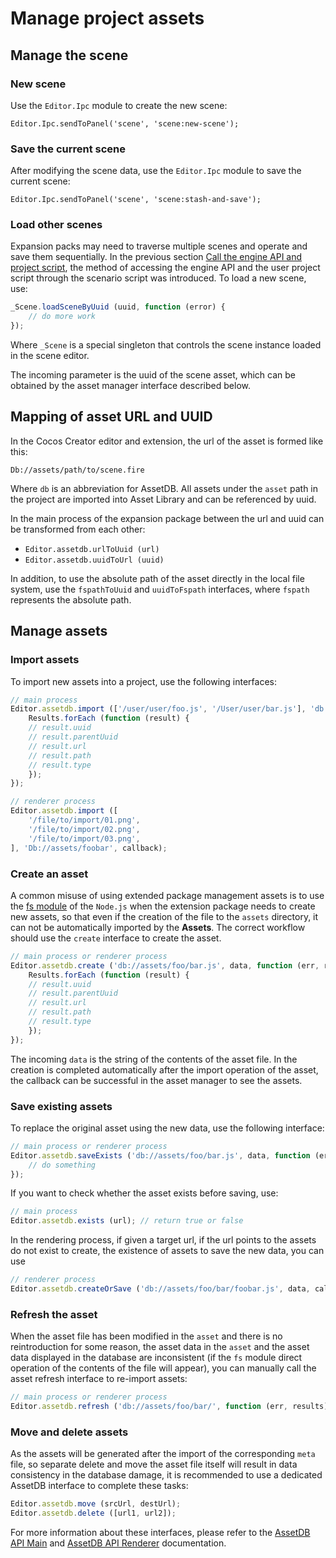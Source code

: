 # Manage project assets

## Manage the scene

### New scene

Use the `Editor.Ipc` module to create the new scene:

`Editor.Ipc.sendToPanel('scene', 'scene:new-scene');`

### Save the current scene

After modifying the scene data, use the `Editor.Ipc` module to save the current scene:

`Editor.Ipc.sendToPanel('scene', 'scene:stash-and-save');`

### Load other scenes

Expansion packs may need to traverse multiple scenes and operate and save them sequentially. In the previous section [Call the engine API and project script](scene-script.md), the method of accessing the engine API and the user project script through the scenario script was introduced. To load a new scene, use:

```js
_Scene.loadSceneByUuid (uuid, function (error) {
    // do more work
});
```

Where `_Scene` is a special singleton that controls the scene instance loaded in the scene editor.

The incoming parameter is the uuid of the scene asset, which can be obtained by the asset manager interface described below.

## Mapping of asset URL and UUID

In the Cocos Creator editor and extension, the url of the asset is formed like this:

```
Db://assets/path/to/scene.fire
```

Where `db` is an abbreviation for AssetDB. All assets under the `asset` path in the project are imported into Asset Library and can be referenced by uuid.

In the main process of the expansion package between the url and uuid can be transformed from each other:

- `Editor.assetdb.urlToUuid (url)`
- `Editor.assetdb.uuidToUrl (uuid)`

In addition, to use the absolute path of the asset directly in the local file system, use the `fspathToUuid` and `uuidToFspath` interfaces, where `fspath` represents the absolute path.

## Manage assets

### Import assets

To import new assets into a project, use the following interfaces:

```js
// main process
Editor.assetdb.import (['/user/user/foo.js', '/User/user/bar.js'], 'db://assets/foobar', function (err, results) {
    Results.forEach (function (result) {
    // result.uuid
    // result.parentUuid
    // result.url
    // result.path
    // result.type
    });
});

// renderer process
Editor.assetdb.import ([
    '/file/to/import/01.png',
    '/file/to/import/02.png',
    '/file/to/import/03.png',
], 'Db://assets/foobar', callback);
```

### Create an asset

A common misuse of using extended package management assets is to use the [fs module](https://nodejs.org/dist/latest-v6.x/docs/api/fs.html) of the `Node.js` when the extension package needs to create new assets, so that even if the creation of the file to the `assets` directory, it can not be automatically imported by the **Assets**. The correct workflow should use the `create` interface to create the asset.

```js
// main process or renderer process
Editor.assetdb.create ('db://assets/foo/bar.js', data, function (err, results) {
    Results.forEach (function (result) {
    // result.uuid
    // result.parentUuid
    // result.url
    // result.path
    // result.type
    });
});
```

The incoming `data` is the string of the contents of the asset file. In the creation is completed automatically after the import operation of the asset, the callback can be successful in the asset manager to see the assets.

### Save existing assets

To replace the original asset using the new data, use the following interface:

```js
// main process or renderer process
Editor.assetdb.saveExists ('db://assets/foo/bar.js', data, function (err, meta) {
    // do something
});
```

If you want to check whether the asset exists before saving, use:

```js
// main process
Editor.assetdb.exists (url); // return true or false
```

In the rendering process, if given a target url, if the url points to the assets do not exist to create, the existence of assets to save the new data, you can use

```js
// renderer process
Editor.assetdb.createOrSave ('db://assets/foo/bar/foobar.js', data, callback);
```

### Refresh the asset

When the asset file has been modified in the `asset` and there is no reintroduction for some reason, the asset data in the `asset` and the asset data displayed in the database are inconsistent (if the `fs` module direct operation of the contents of the file will appear), you can manually call the asset refresh interface to re-import assets:

```js
// main process or renderer process
Editor.assetdb.refresh ('db://assets/foo/bar/', function (err, results) {});
```

### Move and delete assets

As the assets will be generated after the import of the corresponding `meta` file, so separate delete and move the asset file itself will result in data consistency in the database damage, it is recommended to use a dedicated AssetDB interface to complete these tasks:

```js
Editor.assetdb.move (srcUrl, destUrl);
Editor.assetdb.delete ([url1, url2]);
```

For more information about these interfaces, please refer to the [AssetDB API Main](api/asset-db/asset-db-main.md) and [AssetDB API Renderer](api/asset-db/asset-db-renderer.md) documentation.
